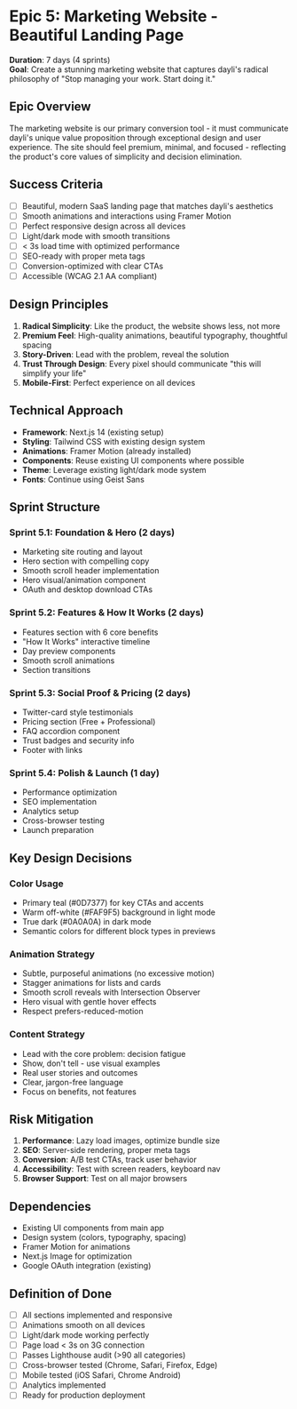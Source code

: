 # Epic 5: Marketing Website - Beautiful Landing Page

**Duration**: 7 days (4 sprints)  
**Goal**: Create a stunning marketing website that captures dayli's radical philosophy of "Stop managing your work. Start doing it."

## Epic Overview

The marketing website is our primary conversion tool - it must communicate dayli's unique value proposition through exceptional design and user experience. The site should feel premium, minimal, and focused - reflecting the product's core values of simplicity and decision elimination.

## Success Criteria

- [ ] Beautiful, modern SaaS landing page that matches dayli's aesthetics
- [ ] Smooth animations and interactions using Framer Motion
- [ ] Perfect responsive design across all devices
- [ ] Light/dark mode with smooth transitions
- [ ] < 3s load time with optimized performance
- [ ] SEO-ready with proper meta tags
- [ ] Conversion-optimized with clear CTAs
- [ ] Accessible (WCAG 2.1 AA compliant)

## Design Principles

1. **Radical Simplicity**: Like the product, the website shows less, not more
2. **Premium Feel**: High-quality animations, beautiful typography, thoughtful spacing
3. **Story-Driven**: Lead with the problem, reveal the solution
4. **Trust Through Design**: Every pixel should communicate "this will simplify your life"
5. **Mobile-First**: Perfect experience on all devices

## Technical Approach

- **Framework**: Next.js 14 (existing setup)
- **Styling**: Tailwind CSS with existing design system
- **Animations**: Framer Motion (already installed)
- **Components**: Reuse existing UI components where possible
- **Theme**: Leverage existing light/dark mode system
- **Fonts**: Continue using Geist Sans

## Sprint Structure

### Sprint 5.1: Foundation & Hero (2 days)
- Marketing site routing and layout
- Hero section with compelling copy
- Smooth scroll header implementation
- Hero visual/animation component
- OAuth and desktop download CTAs

### Sprint 5.2: Features & How It Works (2 days)
- Features section with 6 core benefits
- "How It Works" interactive timeline
- Day preview components
- Smooth scroll animations
- Section transitions

### Sprint 5.3: Social Proof & Pricing (2 days)
- Twitter-card style testimonials
- Pricing section (Free + Professional)
- FAQ accordion component
- Trust badges and security info
- Footer with links

### Sprint 5.4: Polish & Launch (1 day)
- Performance optimization
- SEO implementation
- Analytics setup
- Cross-browser testing
- Launch preparation

## Key Design Decisions

### Color Usage
- Primary teal (#0D7377) for key CTAs and accents
- Warm off-white (#FAF9F5) background in light mode
- True dark (#0A0A0A) in dark mode
- Semantic colors for different block types in previews

### Animation Strategy
- Subtle, purposeful animations (no excessive motion)
- Stagger animations for lists and cards
- Smooth scroll reveals with Intersection Observer
- Hero visual with gentle hover effects
- Respect prefers-reduced-motion

### Content Strategy
- Lead with the core problem: decision fatigue
- Show, don't tell - use visual examples
- Real user stories and outcomes
- Clear, jargon-free language
- Focus on benefits, not features

## Risk Mitigation

1. **Performance**: Lazy load images, optimize bundle size
2. **SEO**: Server-side rendering, proper meta tags
3. **Conversion**: A/B test CTAs, track user behavior
4. **Accessibility**: Test with screen readers, keyboard nav
5. **Browser Support**: Test on all major browsers

## Dependencies

- Existing UI components from main app
- Design system (colors, typography, spacing)
- Framer Motion for animations
- Next.js Image for optimization
- Google OAuth integration (existing)

## Definition of Done

- [ ] All sections implemented and responsive
- [ ] Animations smooth on all devices
- [ ] Light/dark mode working perfectly
- [ ] Page load < 3s on 3G connection
- [ ] Passes Lighthouse audit (>90 all categories)
- [ ] Cross-browser tested (Chrome, Safari, Firefox, Edge)
- [ ] Mobile tested (iOS Safari, Chrome Android)
- [ ] Analytics implemented
- [ ] Ready for production deployment 